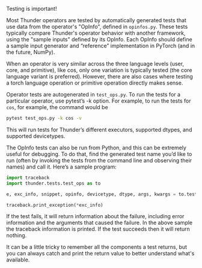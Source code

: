 Testing is important!

Most Thunder operators are tested by automatically generated tests that use data from the operator's "OpInfo", defined
in `opinfos.py`. These tests typically compare Thunder's operator behavior with another framework, using the
"sample inputs" defined by its OpInfo. Each OpInfo should define a sample input generator and “reference” implementation in PyTorch (and in the future, NumPy).

When an operator is very similar across the three language levels (user, core, and primitive), like cos, only one variation is typically tested (the core language variant is preferred).
However, there are also cases where testing a torch language operation or primitive operation directly makes sense.

Operator tests are autogenerated in `test_ops.py`. To run the tests for a particular operator, use pytest’s -k option.
For example, to run the tests for `cos`, for example, the command would be

```bash
pytest test_ops.py -k cos -v
```

This will run tests for Thunder’s different executors, supported dtypes, and supported devicetypes.

The OpInfo tests can also be run from Python, and this can be extremely useful for debugging.
To do that, find the generated test name you’d like to run (often by invoking the tests from the command line and observing their names) and call it. Here’s a sample program:

```py
import traceback
import thunder.tests.test_ops as to

e, exc_info, snippet, opinfo, devicetype, dtype, args, kwargs = to.test_core_vs_torch_consistency_cos_nvFuser_CUDA_float32()

traceback.print_exception(*exc_info)
```

If the test fails, it will return information about the failure, including error information and the arguments that caused the failure.
In the above sample the traceback information is printed. If the test succeeds then it will return nothing.

It can be a little tricky to remember all the components a test returns, but you can
always catch and print the return value to better understand what's available.
